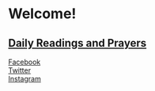 # Welcome!
## [Daily Readings and Prayers](https://abarrera12.github.io/drp.html)

[Facebook](https://www.facebook.com/abarrera12) <br>
[Twitter](https://twitter.com/abarrera12) <br>
[Instagram](https://www.instagram.com/abarrera123)
